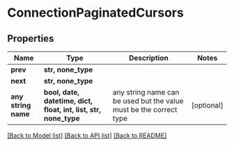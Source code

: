 # ConnectionPaginatedCursors


## Properties
Name | Type | Description | Notes
------------ | ------------- | ------------- | -------------
**prev** | **str, none_type** |  | 
**next** | **str, none_type** |  | 
**any string name** | **bool, date, datetime, dict, float, int, list, str, none_type** | any string name can be used but the value must be the correct type | [optional]

[[Back to Model list]](../README.md#documentation-for-models) [[Back to API list]](../README.md#documentation-for-api-endpoints) [[Back to README]](../README.md)


